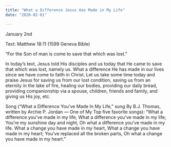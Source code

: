```yaml
---
title: "What a Difference Jesus Has Made in My Life"
date: "2020-02-01"

---
```


January 2nd

Text:  Matthew 18:11 (1599 Geneva Bible)

“For the Son of man is come to save that which was lost.”

In today’s text, Jesus told His disciples and us today that He came to save that which was lost, namely us.  What a difference He has made in our lives since we have come to faith in Christ.  Let us take some time today and praise Jesus for saving us from our lost condition, saving us from an eternity in the lake of fire, healing our bodies, providing our daily bread, providing companionship via a spouse, children, friends and family, and giving us His joy, etc.

Song (“What a Difference You’ve Made In My Life,” sung By B.J. Thomas, written by Archie P. Jordan — One of My Top five favorite songs): “What a difference you’ve made in my life, What a difference you’ve made in my life; You’re my sunshine day and night, Oh what a difference you’ve made in my life. What a change you have made in my heart, What a change you have made in my heart; You’ve replaced all the broken parts, Oh what a change you have made in my heart.”